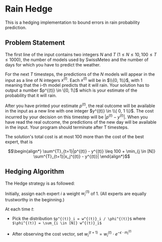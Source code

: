 # Rain Hedge
This is a hedging implementation to bound errors in rain probability prediction.

## Problem Statement

The first line of the input contains two integers $N$ and $T ~{} (1 \leq N \leq 10, 100 \leq T \leq 1000)$, the number of models used by SwissMeteo and the number of days for which you have to predict the weather.

For the next $T$ timesteps, the predictions of the $N$ models will appear in the input as a line of N integers $x^{(t)}$. Each $x^{(t)}$ will be in $\\{0, 1\\}$, with 1 meaning that the i-th model predicts that it will rain. Your solution has to output a number $p^{(t)} \in \[0, 1\]$ which is your estimate of the probability that it will rain.

After you have printed your estimate $p^{(t)}$, the real outcome will be available in the input as a new line with one integer $y^{(t)} \in \\{ 0, 1 \\}$. The cost incurred by your decision on this timestep will be $|p^{(t)} − y^{(t)}|$. When you have read the real outcome, the predictions of the new day will be available in the input. Your program should terminate after T timesteps.

The solution's total cost is at most 100 more than the cost of the best expert, that is

```math
\begin{align*}
\sum^{T}_{t=1}|p^{(t)} - y^{(t)} \leq 100 + \min_{j \in [N]} \sum^{T}_{t=1}|x_j^{(t)} - y^{(t)}|
\end{align*}
```

## Hedging Algorithm
The Hedge strategy is as followed:

Initially, assign each expert $i$ a weight $w^{(1)}_i$ of 1. (All experts are equally trustworthy in the beginning.)

At each time $t$:

- Pick the distribution `$p^{(t)}_i = w^{(t)}_i / \phi^{(t)}$` where `$\phi^{(t)} = \sum_{i \in [N]} w^{(t)}_i$`

-  After observing the cost vector, set $w^{(t+1)}_i = w^{(t)}_i \cdot e^{−\epsilon \cdot m^{(t)}_i}$

